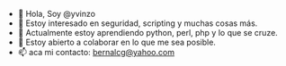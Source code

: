 - 👋 Hola, Soy @yvinzo
- 👀 Estoy interesado en seguridad, scripting y muchas cosas más.
- 🌱 Actualmente estoy aprendiendo python, perl, php y lo que se cruze.
- 💞️ Estoy abierto a colaborar en lo que me sea posible.
- 📫 aca mi contacto: bernalcg@yahoo.com

<!---
yvinzo/yvinzo is a ✨ special ✨ repository because its `README.md` (this file) appears on your GitHub profile.
You can click the Preview link to take a look at your changes.
--->
